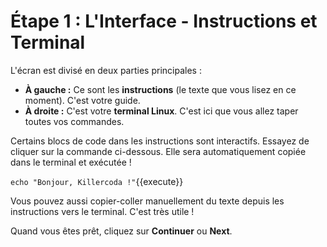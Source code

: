 # Étape 1 : L'Interface - Instructions et Terminal

L'écran est divisé en deux parties principales :

-   **À gauche :** Ce sont les **instructions** (le texte que vous lisez en ce moment). C'est votre guide.
-   **À droite :** C'est votre **terminal Linux**. C'est ici que vous allez taper toutes vos commandes.

Certains blocs de code dans les instructions sont interactifs. Essayez de cliquer sur la commande ci-dessous. Elle sera automatiquement copiée dans le terminal et exécutée !

`echo "Bonjour, Killercoda !"`{{execute}}

Vous pouvez aussi copier-coller manuellement du texte depuis les instructions vers le terminal. C'est très utile !

Quand vous êtes prêt, cliquez sur **Continuer** ou **Next**.